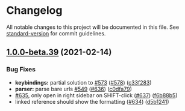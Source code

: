 # Changelog

All notable changes to this project will be documented in this file. See [standard-version](https://github.com/conventional-changelog/standard-version) for commit guidelines.

## [1.0.0-beta.39](https://github.com/athensresearch/athens/compare/v1.0.0-beta.38...v1.0.0-beta.39) (2021-02-14)


### Bug Fixes

* **keybindings:** partial solution to [#573](https://github.com/athensresearch/athens/issues/573) ([#578](https://github.com/athensresearch/athens/issues/578)) ([c33f283](https://github.com/athensresearch/athens/commit/c33f283963bc7bb02e5163884e9c97a97c7c4c0f))
* **parser:** parse bare urls [#549](https://github.com/athensresearch/athens/issues/549) ([#636](https://github.com/athensresearch/athens/issues/636)) ([c0dfa79](https://github.com/athensresearch/athens/commit/c0dfa797085b25598c5f27ca1e53c89d4ba45215))
* [#635](https://github.com/athensresearch/athens/issues/635), only open in right sidebar on SHIFT-click ([#637](https://github.com/athensresearch/athens/issues/637)) ([f6b88b5](https://github.com/athensresearch/athens/commit/f6b88b5e6ddcc319f7d083c938b9a9a9cff7efd8))
* linked reference should show the formatting ([#634](https://github.com/athensresearch/athens/issues/634)) ([d5b1241](https://github.com/athensresearch/athens/commit/d5b12419b9eb43965d799ae38872653e6d4c6491))
